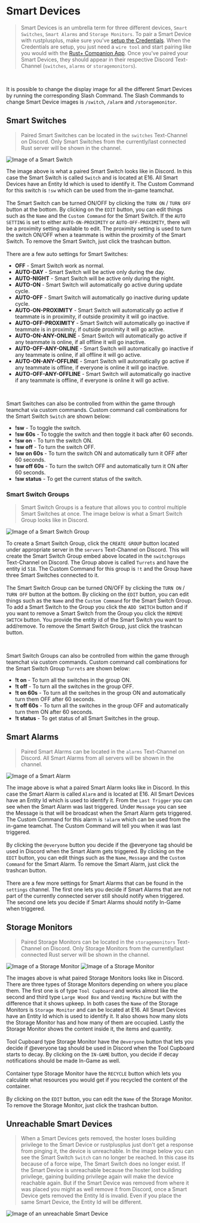 # Smart Devices

> Smart Devices is an umbrella term for three different devices, `Smart Switches`, `Smart Alarms` and `Storage Monitors`. To pair a Smart Device with rustplusplus, make sure you've [setup the Credentials](credentials.md). When the Credentials are setup, you just need a `wire tool` and start pairing like you would with the [Rust+ Companion App](https://rust.facepunch.com/companion). Once you've paired your Smart Devices, they should appear in their respective Discord Text-Channel (`switches`, `alarms` or `storagemonitors`).
<br>

It is possible to change the display image for all the different Smart Devices by running the corresponding Slash Command. The Slash Commands to change Smart Device images is `/switch`, `/alarm` and `/storagemonitor`.


## Smart Switches
> Paired Smart Switches can be located in the `switches` Text-Channel on Discord. Only Smart Switches from the currently/last connected Rust server will be shown in the channel.

![Image of a Smart Switch](images/smart_devices/smart_switch.png)

The image above is what a paired Smart Switch looks like in Discord. In this case the Smart Switch is called `Switch` and is located at E16. All Smart Devices have an Entity Id which is used to identify it. The Custom Command for this switch is `!sw` which can be used from the in-game teamchat.
<br><br>
The Smart Switch can be turned ON/OFF by clicking the `TURN ON` / `TURN OFF` button at the bottom. By clicking on the `EDIT` button, you can edit things such as the `Name` and the `Custom Command` for the Smart Switch. If the `AUTO SETTING` is set to either `AUTO-ON-PROXIMITY` or `AUTO-OFF-PROXIMITY`, there will be a proximity setting available to edit. The proximity setting is used to turn the switch ON/OFF when a teammate is within the proximity of the Smart Switch. To remove the Smart Switch, just click the trashcan button.
<br><br>
There are a few auto settings for Smart Switches:
- **OFF** - Smart Switch work as normal.
- **AUTO-DAY** - Smart Switch will be active only during the day.
- **AUTO-NIGHT** - Smart Switch will be active only during the night.
- **AUTO-ON** - Smart Switch will automatically go active during update cycle.
- **AUTO-OFF** - Smart Switch will automatically go inactive during update cycle.
- **AUTO-ON-PROXIMITY** - Smart Switch will automatically go active if teammate is in proximity, if outside proximity it will go inactive.
- **AUTO-OFF-PROXIMITY** - Smart Switch will automatically go inactive if teammate is in proximity, if outside proximity it will go active.
- **AUTO-ON-ANY-ONLINE** - Smart Switch will automatically go active if any teammate is online, if all offline it will go inactive.
- **AUTO-OFF-ANY-ONLINE** - Smart Switch will automatically go inactive if any teammate is online, if all offline it will go active.
- **AUTO-ON-ANY-OFFLINE** - Smart Switch will automatically go active if any teammate is offline, if everyone is online it will go inactive.
- **AUTO-OFF-ANY-OFFLINE** - Smart Switch will automatically go inactive if any teammate is offline, if everyone is online it will go active.

<br>

Smart Switches can also be controlled from within the game through teamchat via custom commands. Custom command call combinations for the Smart Switch `Switch` are shown below:
* **!sw** - To toggle the switch.
* **!sw 60s** - To toggle the switch and then toggle it back after 60 seconds.
* **!sw on** - To turn the switch ON.
* **!sw off** - To turn the switch OFF.
* **!sw on 60s** - To turn the switch ON and automatically turn it OFF after 60 seconds.
* **!sw off 60s** - To turn the switch OFF and automatically turn it ON after 60 seconds.
* **!sw status** - To get the current status of the switch.

### Smart Switch Groups
> Smart Switch Groups is a feature that allows you to control multiple Smart Switches at once. The image below is what a Smart Switch Group looks like in Discord.

![Image of a Smart Switch Group](images/smart_devices/smart_switch_group.png)

To create a Smart Switch Group, click the `CREATE GROUP` button located under appropriate server in the `servers` Text-Channel on Discord. This will create the Smart Switch Group embed above located in the `switchgroups` Text-Channel on Discord. The Group above is called `Turrets` and have the entity id `518`. The Custom Command for this group is `!t` and the Group have three Smart Switches connected to it.
<br><br>
The Smart Switch Group can be turned ON/OFF by clicking the `TURN ON` / `TURN OFF` button at the bottom. By clicking on the `EDIT` button, you can edit things such as the `Name` and the `Custom Command` for the Smart Switch Group. To add a Smart Switch to the Group you click the `ADD SWITCH` button and if you want to remove a Smart Switch from the Group you click the `REMOVE SWITCH` button. You provide the entity id of the Smart Switch you want to add/remove. To remove the Smart Switch Group, just click the trashcan button.

<br>

Smart Switch Groups can also be controlled from within the game through teamchat via custom commands. Custom command call combinations for the Smart Switch Group `Turrets` are shown below:
* **!t on** - To turn all the switches in the group ON.
* **!t off** - To turn all the switches in the group OFF.
* **!t on 60s** - To turn all the switches in the group ON and automatically turn them OFF after 60 seconds.
* **!t off 60s** - To turn all the switches in the group OFF and automatically turn them ON after 60 seconds.
* **!t status** - To get status of all Smart Switches in the group.


## Smart Alarms
> Paired Smart Alarms can be located in the `alarms` Text-Channel on Discord. All Smart Alarms from all servers will be shown in the channel.

![Image of a Smart Alarm](images/smart_devices/smart_alarm.png)

The image above is what a paired Smart Alarm looks like in Discord. In this case the Smart Alarm is called `Alarm` and is located at E16. All Smart Devices have an Entity Id which is used to identify it. From the `Last Trigger` you can see when the Smart Alarm was last triggered. Under `Message` you can see the Message is that will be broadcast when the Smart Alarm gets triggered. The Custom Command for this alarm is `!alarm` which can be used from the in-game teamchat. The Custom Command will tell you when it was last triggered.
<br><br>
By clicking the `@everyone` button you decide if the @everyone tag should be used in Discord when the Smart Alarm gets triggered. By clicking on the `EDIT` button, you can edit things such as the `Name`, `Message` and the `Custom Command` for the Smart Alarm. To remove the Smart Alarm, just click the trashcan button.
<br><br>
There are a few more settings for Smart Alarms that can be found in the `settings` channel. The first one lets you decide if Smart Alarms that are not part of the currently connected server still should notify when triggered. The second one lets you decide if Smart Alarms should notify In-Game when triggered.


## Storage Monitors
> Paired Storage Monitors can be located in the `storagemonitors` Text-Channel on Discord. Only Storage Monitors from the currently/last connected Rust server will be shown in the channel.

![Image of a Storage Monitor](images/smart_devices/storage_monitor_tool_cupboard.png)
![Image of a Storage Monitor](images/smart_devices/storage_monitor_container.png)

The images above is what paired Storage Monitors looks like in Discord. There are three types of Storage Monitors depending on where you place them. The first one is of type `Tool Cupboard` and works almost like the second and third type `Large Wood Box` and `Vending Machine` but with the difference that it shows upkeep. In both cases the `Name` of the Storage Monitors is `Storage Monitor` and can be located at E16. All Smart Devices have an Entity Id which is used to identify it. It also shows how many slots the Storage Monitor has and how many of them are occupied. Lastly the Storage Monitor shows the content inside it, the items and quantity.
<br><br>
Tool Cupboard type Storage Monitor have the `@everyone` button that lets you decide if @everyone tag should be used in Discord when the Tool Cupboard starts to decay. By clicking on the `IN-GAME` button, you decide if decay notifications should be made In-Game as well.
<br><br>
Container type Storage Monitor have the `RECYCLE` button which lets you calculate what resources you would get if you recycled the content of the container.
<br><br>
By clicking on the `EDIT` button, you can edit the `Name` of the Storage Monitor. To remove the Storage Monitor, just click the trashcan button.


## Unreachable Smart Devices
> When a Smart Devices gets removed, the hoster loses building privilege to the Smart Device or rustplusplus just don't get a response from pinging it, the device is unreachable. In the image below you can see the Smart Switch `Switch` can no longer be reached. In this case its because of a force wipe, The Smart Switch does no longer exist. If the Smart Device is unreachable because the hoster lost building privilege, gaining building privilege again will make the device reachable again. But if the Smart Device was removed from where it was placed you might as well remove it from Discord, once a Smart Device gets removed the Entity Id is invalid. Even if you place the same Smart Device, the Entity Id will be different.

![Image of an unreachable Smart Device](images/smart_devices/unreachable_device.png)